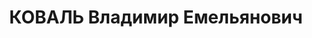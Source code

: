 ---
title: КОВАЛЬ Владимир Емельянович
description: '1902 г.р., старший военветфельдшер, старший ветфельдшер 122 СП 41 СД
  ХВО.

  ВКВС - 27.11.1937, ВМН. Расстрелян 28.11.1937, Днепропетровск'
---
